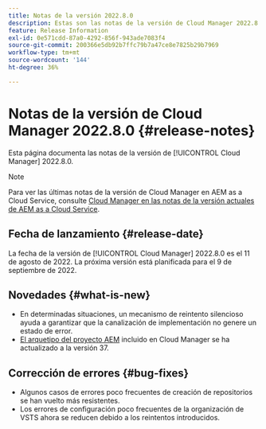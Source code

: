 ```yaml
---
title: Notas de la versión 2022.8.0
description: Estas son las notas de la versión de Cloud Manager 2022.8.0.
feature: Release Information
exl-id: 0e571cdd-87a0-4292-856f-943ade7083f4
source-git-commit: 200366e5db92b7ffc79b7a47ce8e7825b29b7969
workflow-type: tm+mt
source-wordcount: '144'
ht-degree: 36%

---
```


# Notas de la versión de Cloud Manager 2022.8.0 {#release-notes}

Esta página documenta las notas de la versión de [!UICONTROL Cloud Manager] 2022.8.0.

>[!NOTE]
>
>Para ver las últimas notas de la versión de Cloud Manager en AEM as a Cloud Service, consulte [Cloud Manager en las notas de la versión actuales de AEM as a Cloud Service](https://experienceleague.adobe.com/docs/experience-manager-cloud-service/content/implementing/using-cloud-manager/release-notes-cloud-manager/release-notes-cm-current.html?lang=es).

## Fecha de lanzamiento {#release-date}

La fecha de la versión de [!UICONTROL Cloud Manager] 2022.8.0 es el 11 de agosto de 2022. La próxima versión está planificada para el 9 de septiembre de 2022.

## Novedades {#what-is-new}

* En determinadas situaciones, un mecanismo de reintento silencioso ayuda a garantizar que la canalización de implementación no genere un estado de error.
* [El arquetipo del proyecto AEM](https://experienceleague.adobe.com/docs/experience-manager-core-components/using/developing/archetype/overview.html?lang=es) incluido en Cloud Manager se ha actualizado a la versión 37.

## Corrección de errores {#bug-fixes}

* Algunos casos de errores poco frecuentes de creación de repositorios se han vuelto más resistentes.
* Los errores de configuración poco frecuentes de la organización de VSTS ahora se reducen debido a los reintentos introducidos.
